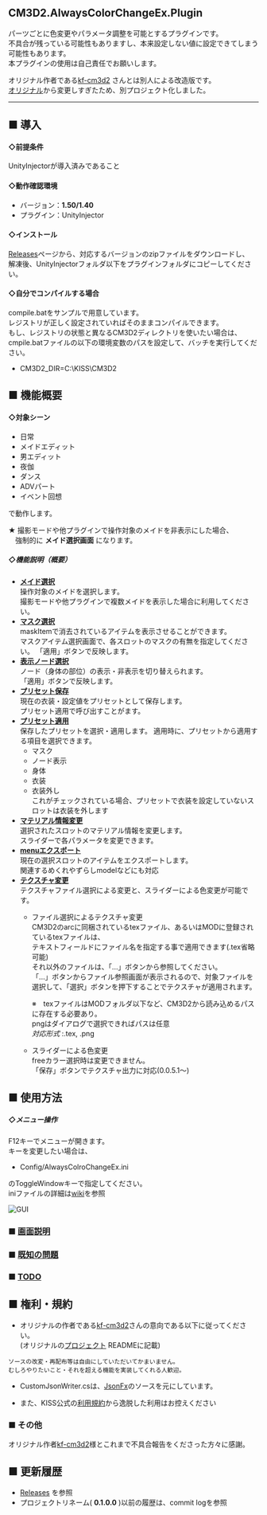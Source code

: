 CM3D2.AlwaysColorChangeEx.Plugin
---

パーツごとに色変更やパラメータ調整を可能とするプラグインです。  
不具合が残っている可能性もありますし、本来設定しない値に設定できてしまう可能性もあります。  
本プラグインの使用は自己責任でお願いします。

オリジナル作者である[kf-cm3d2][] さんとは別人による改造版です。  
[オリジナル][Original]から変更しすぎたため、別プロジェクト化しました。  

---
## ■ 導入
#### ◇前提条件  
UnityInjectorが導入済みであること

#### ◇動作確認環境
  - バージョン：**1.50/1.40**  
  - プラグイン：UnityInjector

#### ◇インストール  

[Releases][]ページから、対応するバージョンのzipファイルをダウンロードし、  
解凍後、UnityInjectorフォルダ以下をプラグインフォルダにコピーしてください。

#### ◇自分でコンパイルする場合  
compile.batをサンプルで用意しています。  
レジストリが正しく設定されていればそのままコンパイルできます。  
もし、レジストリの状態と異なるCM3D2ディレクトリを使いたい場合は、  
cmpile.batファイルの以下の環境変数のパスを設定して、バッチを実行してください。
* CM3D2_DIR=C:\KISS\CM3D2  

## ■ 機能概要
#### ◇対象シーン
 * 日常
 * メイドエディット
 * 男エディット
 * 夜伽
 * ダンス
 * ADVパート
 * イベント回想

で動作します。

★ 撮影モードや他プラグインで操作対象のメイドを非表示にした場合、  
　強制的に **メイド選択画面** になります。

##### ◇機能説明（概要）
* **[メイド選択][maid_Select]**  
  操作対象のメイドを選択します。  
  撮影モードや他プラグインで複数メイドを表示した場合に利用してください。
* **[マスク選択][mask_Select]**  
  maskItemで消去されているアイテムを表示させることができます。  
   マスクアイテム選択画面で、各スロットのマスクの有無を指定してください。
  「適用」ボタンで反映します。
* **[表示ノード選択][node_Select]**   
  ノード（身体の部位）の表示・非表示を切り替えられます。  
  「適用」ボタンで反映します。
* **[プリセット保存][preset_Save]**  
  現在の衣装・設定値をプリセットとして保存します。  
  プリセット適用で呼び出すことがます。  
* **[プリセット適用][preset_Apply]**  
  保存したプリセットを選択・適用します。
  適用時に、プリセットから適用する項目を選択できます。
  - マスク
  - ノード表示
  - 身体
  - 衣装
  - 衣装外し  
    これがチェックされている場合、プリセットで衣装を設定していないスロットは衣装を外します  
* **[マテリアル情報変更][mate_Change]**  
  選択されたスロットのマテリアル情報を変更します。  
	スライダーで各パラメータを変更できます。  
* **[menuエクスポート][menu_Export]**  
  現在の選択スロットのアイテムをエクスポートします。  
  関連するめくれやずらしmodelなどにも対応
* **[テクスチャ変更][tex_Change]**  
  テクスチャファイル選択による変更と、スライダーによる色変更が可能です。  
  - ファイル選択によるテクスチャ変更  
    CM3D2のarcに同梱されているtexファイル、あるいはMODに登録されているtexファイルは、    
    テキストフィールドにファイル名を指定する事で適用できます(.tex省略可能)  
    それ以外のファイルは、「...」ボタンから参照してください。  
    「...」ボタンからファイル参照画面が表示されるので、対象ファイルを選択して、「選択」ボタンを押下することでテクスチャが適用されます。  

    ※　texファイルはMODフォルダ以下など、CM3D2から読み込めるパスに存在する必要あり。  
    pngはダイアログで選択できればパスは任意  
    *対応形式* :.tex, .png
  - スライダーによる色変更  
    freeカラー選択時は変更できません。  
   「保存」ボタンでテクスチャ出力に対応(0.0.5.1～)

## ■ 使用方法
##### ◇メニュー操作
F12キーでメニューが開きます。  
キーを変更したい場合は、
* Config/AlwaysColroChangeEx.ini

のToggleWindowキーで指定してください。  
iniファイルの詳細は[wiki][wiki_ini]を参照

![GUI](http://i.imgur.com/Qyo9FqB.png, "TOP")
### ■ [画面説明][desc_1]

### ■ [既知の問題][issue]

### ■ [TODO][]


## ■ 権利・規約

* オリジナルの作者である[kf-cm3d2][]さんの意向である以下に従ってください。  
(オリジナルの[プロジェクト][Original] READMEに記載)
~~~
ソースの改変・再配布等は自由にしていただいてかまいません。  
むしろやりたいこと・それを超える機能を実装してくれる人歓迎。  
~~~

* CustomJsonWriter.csは、[JsonFx][]のソースを元にしています。  

* また、KISS公式の[利用規約][KISS_Rule]から逸脱した利用はお控えください  

### ■ その他
オリジナル作者[kf-cm3d2]様とこれまで不具合報告をくださった方々に感謝。  

## ■ 更新履歴
 * [Releases][] を参照
 * プロジェクトリネーム( **0.1.0.0** )以前の履歴は、commit logを参照
 
[maid_Select]:https://github.com/trzr/CM3D2.AlwaysColorChangeEx.Plugin/wiki/%E7%94%BB%E9%9D%A2%E8%AA%AC%E6%98%8E#%E3%83%A1%E3%82%A4%E3%83%89%E9%81%B8%E6%8A%9E
[mask_Select]:https://github.com/trzr/CM3D2.AlwaysColorChangeEx.Plugin/wiki/%E7%94%BB%E9%9D%A2%E8%AA%AC%E6%98%8E#%E3%83%9E%E3%82%B9%E3%82%AF%E3%82%A2%E3%82%A4%E3%83%86%E3%83%A0%E9%81%B8%E6%8A%9E
[node_Select]:https://github.com/trzr/CM3D2.AlwaysColorChangeEx.Plugin/wiki/%E7%94%BB%E9%9D%A2%E8%AA%AC%E6%98%8E#%E8%A1%A8%E7%A4%BA%E3%83%8E%E3%83%BC%E3%83%89%E9%81%B8%E6%8A%9E
[preset_Save]:https://github.com/trzr/CM3D2.AlwaysColorChangeEx.Plugin/wiki/%E7%94%BB%E9%9D%A2%E8%AA%AC%E6%98%8E#%E3%83%97%E3%83%AA%E3%82%BB%E3%83%83%E3%83%88%E4%BF%9D%E5%AD%98
[preset_Apply]:https://github.com/trzr/CM3D2.AlwaysColorChangeEx.Plugin/wiki/%E7%94%BB%E9%9D%A2%E8%AA%AC%E6%98%8E#%E3%83%97%E3%83%AA%E3%82%BB%E3%83%83%E3%83%88%E9%81%A9%E7%94%A8
[menu_Export]:https://github.com/trzr/CM3D2.AlwaysColorChangeEx.Plugin/wiki/%E7%94%BB%E9%9D%A2%E8%AA%AC%E6%98%8E#menu%E3%82%A8%E3%82%AF%E3%82%B9%E3%83%9D%E3%83%BC%E3%83%88
[mate_Change]:https://github.com/trzr/CM3D2.AlwaysColorChangeEx.Plugin/wiki/%E7%94%BB%E9%9D%A2%E8%AA%AC%E6%98%8E#%E3%83%9E%E3%83%86%E3%83%AA%E3%82%A2%E3%83%AB%E6%83%85%E5%A0%B1%E5%A4%89%E6%9B%B4
[tex_Change]:https://github.com/trzr/CM3D2.AlwaysColorChangeEx.Plugin/wiki/%E7%94%BB%E9%9D%A2%E8%AA%AC%E6%98%8E#%E3%83%86%E3%82%AF%E3%82%B9%E3%83%81%E3%83%A3%E5%A4%89%E6%9B%B4
[wiki_ini]:https://github.com/trzr/CM3D2.AlwaysColorChangeEx.Plugin/wiki/ini%E3%83%95%E3%82%A1%E3%82%A4%E3%83%AB
[desc_1]:https://github.com/trzr/CM3D2.AlwaysColorChangeEx.Plugin/wiki/%E7%94%BB%E9%9D%A2%E8%AA%AC%E6%98%8E
[issue]:https://github.com/trzr/CM3D2.AlwaysColorChangeEx.Plugin/wiki/Known-Issue
[TODO]:https://github.com/trzr/CM3D2.AlwaysColorChangeEx.Plugin/wiki/TODO
[KISS_Rule]:http://kisskiss.tv/kiss/diary.php?no=558
[JsonFx]:http://www.jsonfx.net/license/
[Releases]:https://github.com/trzr/CM3D2.AlwaysColorChangeEx.Plugin/releases
[Original]:https://github.com/kf-cm3d2/CM3D2.AlwaysColorChange.Plugin
[kf-cm3d2]:https://github.com/kf-cm3d2
[icon_link]:https://sozai.cman.jp/
